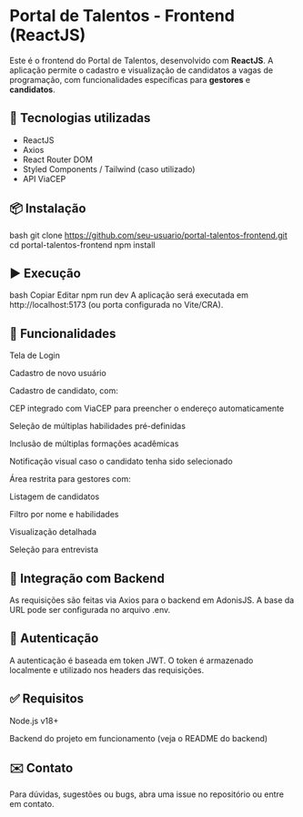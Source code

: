 # Portal de Talentos - Frontend (ReactJS)

Este é o frontend do Portal de Talentos, desenvolvido com **ReactJS**. A aplicação permite o cadastro e visualização de candidatos a vagas de programação, com funcionalidades específicas para **gestores** e **candidatos**.

## 🧰 Tecnologias utilizadas

- ReactJS
- Axios
- React Router DOM
- Styled Components / Tailwind (caso utilizado)
- API ViaCEP

## 📦 Instalação

bash
git clone https://github.com/seu-usuario/portal-talentos-frontend.git
cd portal-talentos-frontend
npm install

## ▶️ Execução
bash
Copiar
Editar
npm run dev
A aplicação será executada em http://localhost:5173 (ou porta configurada no Vite/CRA).

## 📌 Funcionalidades

Tela de Login

Cadastro de novo usuário

Cadastro de candidato, com:

CEP integrado com ViaCEP para preencher o endereço automaticamente

Seleção de múltiplas habilidades pré-definidas

Inclusão de múltiplas formações acadêmicas

Notificação visual caso o candidato tenha sido selecionado

Área restrita para gestores com:

Listagem de candidatos

Filtro por nome e habilidades

Visualização detalhada

Seleção para entrevista

## 📡 Integração com Backend
As requisições são feitas via Axios para o backend em AdonisJS. A base da URL pode ser configurada no arquivo .env.

## 🔐 Autenticação
A autenticação é baseada em token JWT. O token é armazenado localmente e utilizado nos headers das requisições.

## ✅ Requisitos
Node.js v18+

Backend do projeto em funcionamento (veja o README do backend)

## ✉️ Contato
Para dúvidas, sugestões ou bugs, abra uma issue no repositório ou entre em contato.